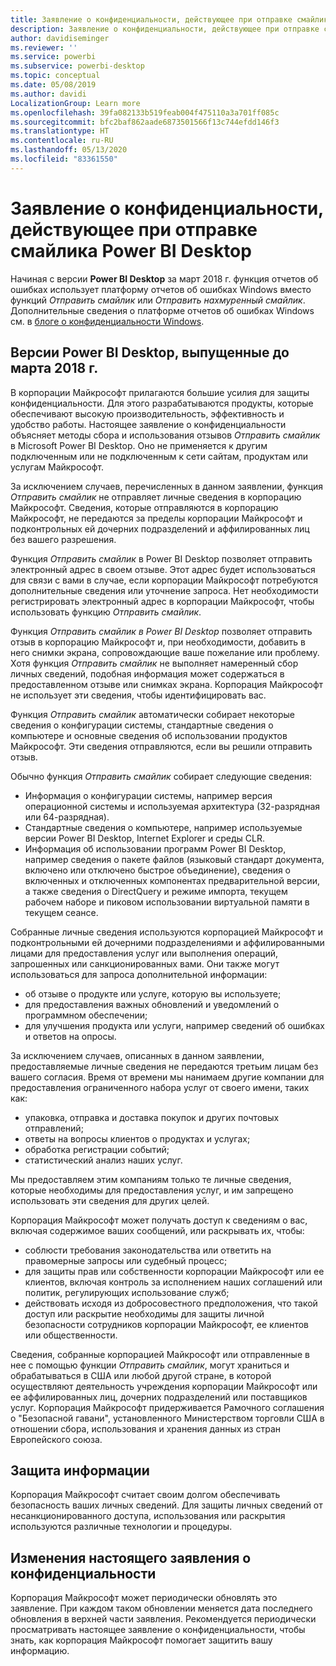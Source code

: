 ```yaml
---
title: Заявление о конфиденциальности, действующее при отправке смайлика Power BI Desktop
description: Заявление о конфиденциальности, действующее при отправке смайлика Power BI Desktop
author: davidiseminger
ms.reviewer: ''
ms.service: powerbi
ms.subservice: powerbi-desktop
ms.topic: conceptual
ms.date: 05/08/2019
ms.author: davidi
LocalizationGroup: Learn more
ms.openlocfilehash: 39fa082133b519feab004f475110a3a701ff085c
ms.sourcegitcommit: bfc2baf862aade6873501566f13c744efdd146f3
ms.translationtype: HT
ms.contentlocale: ru-RU
ms.lasthandoff: 05/13/2020
ms.locfileid: "83361550"
---
```

# <a name="power-bi-desktop-send-a-smile-privacy-statement"></a>Заявление о конфиденциальности, действующее при отправке смайлика Power BI Desktop

Начиная с версии **Power BI Desktop** за март 2018 г. функция отчетов об ошибках использует платформу отчетов об ошибках Windows вместо функций *Отправить смайлик* или *Отправить нахмуренный смайлик*. Дополнительные сведения о платформе отчетов об ошибках Windows см. в [блоге о конфиденциальности Windows](https://blogs.windows.com/windowsexperience/2018/01/24/microsoft-introduces-new-privacy-tools-ahead-of-data-privacy-day/). 

## <a name="for-versions-of-power-bi-desktop-prior-to-march-2018"></a>Версии Power BI Desktop, выпущенные до марта 2018 г.

В корпорации Майкрософт прилагаются большие усилия для защиты конфиденциальности. Для этого разрабатываются продукты, которые обеспечивают высокую производительность, эффективность и удобство работы. Настоящее заявление о конфиденциальности объясняет методы сбора и использования отзывов *Отправить смайлик* в Microsoft Power BI Desktop. Оно не применяется к другим подключенным или не подключенным к сети сайтам, продуктам или услугам Майкрософт.

За исключением случаев, перечисленных в данном заявлении, функция *Отправить смайлик* не отправляет личные сведения в корпорацию Майкрософт. Сведения, которые отправляются в корпорацию Майкрософт, не передаются за пределы корпорации Майкрософт и подконтрольных ей дочерних подразделений и аффилированных лиц без вашего разрешения.

Функция *Отправить смайлик* в Power BI Desktop позволяет отправить электронный адрес в своем отзыве. Этот адрес будет использоваться для связи с вами в случае, если корпорации Майкрософт потребуются дополнительные сведения или уточнение запроса. Нет необходимости регистрировать электронный адрес в корпорации Майкрософт, чтобы использовать функцию *Отправить смайлик*.

Функция *Отправить смайлик в Power BI Desktop* позволяет отправить отзыв в корпорацию Майкрософт и, при необходимости, добавить в него снимки экрана, сопровождающие ваше пожелание или проблему. Хотя функция *Отправить смайлик* не выполняет намеренный сбор личных сведений, подобная информация может содержаться в предоставленном отзыве или снимках экрана. Корпорация Майкрософт не использует эти сведения, чтобы идентифицировать вас.

Функция *Отправить смайлик* автоматически собирает некоторые сведения о конфигурации системы, стандартные сведения о компьютере и основные сведения об использовании продуктов Майкрософт. Эти сведения отправляются, если вы решили отправить отзыв.

Обычно функция *Отправить смайлик* собирает следующие сведения:

* Информация о конфигурации системы, например версия операционной системы и используемая архитектура (32-разрядная или 64-разрядная).
* Стандартные сведения о компьютере, например используемые версии Power BI Desktop, Internet Explorer и среды CLR.
* Информация об использовании программ Power BI Desktop, например сведения о пакете файлов (языковый стандарт документа, включено или отключено быстрое объединение), сведения о включенных и отключенных компонентах предварительной версии, а также сведения о DirectQuery и режиме импорта, текущем рабочем наборе и пиковом использовании виртуальной памяти в текущем сеансе.

Собранные личные сведения используются корпорацией Майкрософт и подконтрольными ей дочерними подразделениями и аффилированными лицами для предоставления услуг или выполнения операций, запрошенных или санкционированных вами. Они также могут использоваться для запроса дополнительной информации:

* об отзыве о продукте или услуге, которую вы используете;
* для предоставления важных обновлений и уведомлений о программном обеспечении;
* для улучшения продукта или услуги, например сведений об ошибках и ответов на опросы.

За исключением случаев, описанных в данном заявлении, предоставляемые личные сведения не передаются третьим лицам без вашего согласия. Время от времени мы нанимаем другие компании для предоставления ограниченного набора услуг от своего имени, таких как:

* упаковка, отправка и доставка покупок и других почтовых отправлений;
* ответы на вопросы клиентов о продуктах и услугах;
* обработка регистрации событий;
* статистический анализ наших услуг.

Мы предоставляем этим компаниям только те личные сведения, которые необходимы для предоставления услуг, и им запрещено использовать эти сведения для других целей.

Корпорация Майкрософт может получать доступ к сведениям о вас, включая содержимое ваших сообщений, или раскрывать их, чтобы:

* соблюсти требования законодательства или ответить на правомерные запросы или судебный процесс;
* для защиты прав или собственности корпорации Майкрософт или ее клиентов, включая контроль за исполнением наших соглашений или политик, регулирующих использование служб;
* действовать исходя из добросовестного предположения, что такой доступ или раскрытие необходимы для защиты личной безопасности сотрудников корпорации Майкрософт, ее клиентов или общественности.

Сведения, собранные корпорацией Майкрософт или отправленные в нее с помощью функции *Отправить смайлик*, могут храниться и обрабатываться в США или любой другой стране, в которой осуществляют деятельность учреждения корпорации Майкрософт или ее аффилированных лиц, дочерних подразделений или поставщиков услуг. Корпорация Майкрософт придерживается Рамочного соглашения о "Безопасной гавани", установленного Министерством торговли США в отношении сбора, использования и хранения данных из стран Европейского союза.

## <a name="security-of-your-information"></a>Защита информации
Корпорация Майкрософт считает своим долгом обеспечивать безопасность ваших личных сведений. Для защиты личных сведений от несанкционированного доступа, использования или раскрытия используются различные технологии и процедуры.

## <a name="changes-to-this-privacy-statement"></a>Изменения настоящего заявления о конфиденциальности
Корпорация Майкрософт может периодически обновлять это заявление. При каждом таком обновлении меняется дата последнего обновления в верхней части заявления. Рекомендуется периодически просматривать настоящее заявление о конфиденциальности, чтобы знать, как корпорация Майкрософт помогает защитить вашу информацию.

